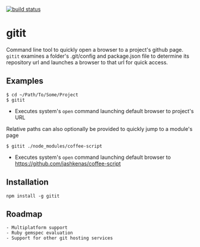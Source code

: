 [![build status](https://secure.travis-ci.org/chrismccord/gitit.png)](http://travis-ci.org/chrismccord/gitit)
# gitit
Command line tool to quickly open a browser to a project's github page. 
`gitit` examines a folder's .git/config and package.json file to determine its repository url and 
launches a browser to that url for quick access.

## Examples

    $ cd ~/Path/To/Some/Project
    $ gitit

* Executes system's `open` command launching default browser to project's URL


Relative paths can also optionally be provided to quickly jump to a module's page

    $ gitit ./node_modules/coffee-script

* Executes system's `open` command launching default browser to https://github.com/jashkenas/coffee-script



## Installation

    npm install -g gitit


## Roadmap

    - Multiplatform support
    - Ruby gemspec evaluation
    - Support for other git hosting services

